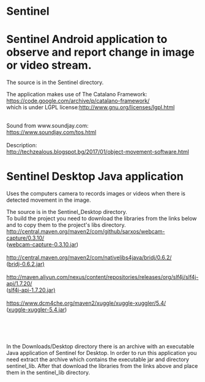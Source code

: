 # Sentinel


# Sentinel Android application to observe and report change in image or video stream.
The source is in the Sentinel directory.<br>

The application makes use of The Catalano Framework:
<a href="https://code.google.com/archive/p/catalano-framework">https://code.google.com/archive/p/catalano-framework/</a><br>
which is under LGPL license:<a href="http://www.gnu.org/licenses/lgpl.html">http://www.gnu.org/licenses/lgpl.html</a><br>

<br>
Sound from www.soundjay.com:<br>
<a href="https://www.soundjay.com/tos.html">https://www.soundjay.com/tos.html</a><br>

<br>
Description:<br>
<a href="http://techzealous.blogspot.bg/2017/01/object-movement-software.html">http://techzealous.blogspot.bg/2017/01/object-movement-software.html</a><br>


# Sentinel Desktop Java application
Uses the computers camera to records images or videos when there is detected movement in the image.<br>

The source is in the Sentinel_Desktop directory.<br>
To build the project you need to download the libraries from the links below and to copy them to the
project's libs directory.
<br>
<a href="http://central.maven.org/maven2/com/github/sarxos/webcam-capture/0.3.10/">http://central.maven.org/maven2/com/github/sarxos/webcam-capture/0.3.10/</a>
<br>
(<a href="http://central.maven.org/maven2/com/github/sarxos/webcam-capture/0.3.10/webcam-capture-0.3.10.jar">webcam-capture-0.3.10.jar</a>)
<br>
<br>
<a href="http://central.maven.org/maven2/com/nativelibs4java/bridj/0.6.2/">http://central.maven.org/maven2/com/nativelibs4java/bridj/0.6.2/</a>
<br>
(<a href="http://central.maven.org/maven2/com/nativelibs4java/bridj/0.6.2/bridj-0.6.2.jar">bridj-0.6.2.jar</ar>)
<br>
<br>
<a href="http://maven.aliyun.com/nexus/content/repositories/releases/org/slf4j/slf4j-api/1.7.20/">http://maven.aliyun.com/nexus/content/repositories/releases/org/slf4j/slf4j-api/1.7.20/</a>
<br>
(<a href="http://maven.aliyun.com/nexus/content/repositories/releases/org/slf4j/slf4j-api/1.7.20/slf4j-api-1.7.20.jar">slf4j-api-1.7.20.jar</ar>)
<br>
<br>
<a href="https://www.dcm4che.org/maven2/xuggle/xuggle-xuggler/5.4/">https://www.dcm4che.org/maven2/xuggle/xuggle-xuggler/5.4/</a>
<br>
(<a href="https://www.dcm4che.org/maven2/xuggle/xuggle-xuggler/5.4/xuggle-xuggler-5.4.jar">xuggle-xuggler-5.4.jar</a>)

<br>
<br>
<br>

In the Downloads/Desktop directory there is an archive with an executable Java application of Sentinel for Desktop.
In order to run this application you need extract the archive which contains the executable jar and directory
sentinel_lib. After that download the libraries from the links above and place them in the sentinel_lib directory.
